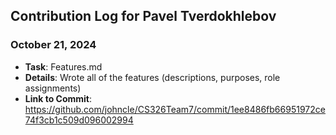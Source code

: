 ## Contribution Log for Pavel Tverdokhlebov

### October 21, 2024
-   **Task**: Features.md
-   **Details**: Wrote all of the features (descriptions, purposes, role assignments)
-   **Link to Commit**: https://github.com/johncle/CS326Team7/commit/1ee8486fb66951972ce74f3cb1c509d096002994
